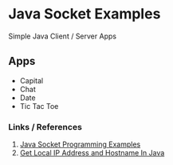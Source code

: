 # Java Socket Examples

Simple Java Client / Server Apps


## Apps

* Capital
* Chat
* Date
* Tic Tac Toe


### Links / References


1. [Java Socket Programming Examples](http://cs.lmu.edu/~ray/notes/javanetexamples/)
2. [Get Local IP Address and Hostname In Java](http://www.technicalkeeda.com/java-tutorials/get-local-ip-address-and-hostname-in-java)
